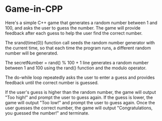 # Game-in-CPP

Here's a simple C++ game that generates a random number between 1 and 100, and asks the user to guess the number. 
The game will provide feedback after each guess to help the user find the correct number.

The srand(time(0)) function call seeds the random number generator with the current time, so that each time the program runs, a different random number will be generated.

The secretNumber = rand() % 100 + 1 line generates a random number between 1 and 100 using the rand() function and the modulo operator.

The do-while loop repeatedly asks the user to enter a guess and provides feedback until the correct number is guessed.

If the user's guess is higher than the random number, the game will output "Too high!" and prompt the user to guess again. 
If the guess is lower, the game will output "Too low!" and prompt the user to guess again. 
Once the user guesses the correct number, the game will output "Congratulations, you guessed the number!" and terminate.
